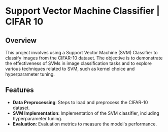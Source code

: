 # Support Vector Machine Classifier | CIFAR 10

## Overview
This project involves using a Support Vector Machine (SVM) Classifier to classify images from the CIFAR-10 dataset. The objective is to demonstrate the effectiveness of SVMs in image classification tasks and to explore various techniques related to SVM, such as kernel choice and hyperparameter tuning.

## Features
- **Data Preprocessing**: Steps to load and preprocess the CIFAR-10 dataset.
- **SVM Implementation**: Implementation of the SVM classifier, including hyperparameter tuning.
- **Evaluation**: Evaluation metrics to measure the model's performance.
